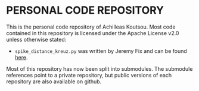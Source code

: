 PERSONAL CODE REPOSITORY
========================

This is the personal code repository of Achilleas Koutsou.
Most code contained in this repository is licensed under the Apache License v2.0 unless otherwise stated:

  - `spike_distance_kreuz.py` was written by Jeremy Fix and can be found [here](http://wwwold.fi.isc.cnr.it/users/thomas.kreuz/sourcecode.html).

Most of this repository has now been split into submodules.
The submodule references point to a private repository, but public versions of each repository are also available on github.
